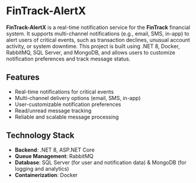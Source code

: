 # FinTrack-AlertX

**FinTrack-AlertX** is a real-time notification service for the **FinTrack** financial system. It supports multi-channel notifications (e.g., email, SMS, in-app) to alert users of critical events, such as transaction declines, unusual account activity, or system downtime. This project is built using .NET 8, Docker, RabbitMQ, SQL Server, and MongoDB, and allows users to customize notification preferences and track message status.

## Features

- Real-time notifications for critical events
- Multi-channel delivery options (email, SMS, in-app)
- User-customizable notification preferences
- Read/unread message tracking
- Reliable and scalable message processing

## Technology Stack

- **Backend**: .NET 8, ASP.NET Core
- **Queue Management**: RabbitMQ
- **Database**: SQL Server (for user and notification data) & MongoDB (for logging and analytics)
- **Containerization**: Docker
